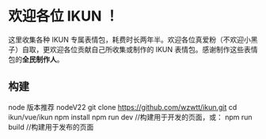 # 欢迎各位 IKUN ！
这里收集各种 IKUN 专属表情包，耗费时长两年半。欢迎各位真爱粉（不欢迎小黑子）自取，更欢迎各位贡献自己所收集或制作的 IKUN 表情包。感谢制作这些表情包的**全民制作人**。


## 构建
node 版本推荐  nodeV22
git clone https://github.com/wzwtt/ikun.git
cd ikun/vue/ikun
npm install
npm run dev     //构建用于开发的页面，或：
npm run build   //构建用于发布的页面
```
